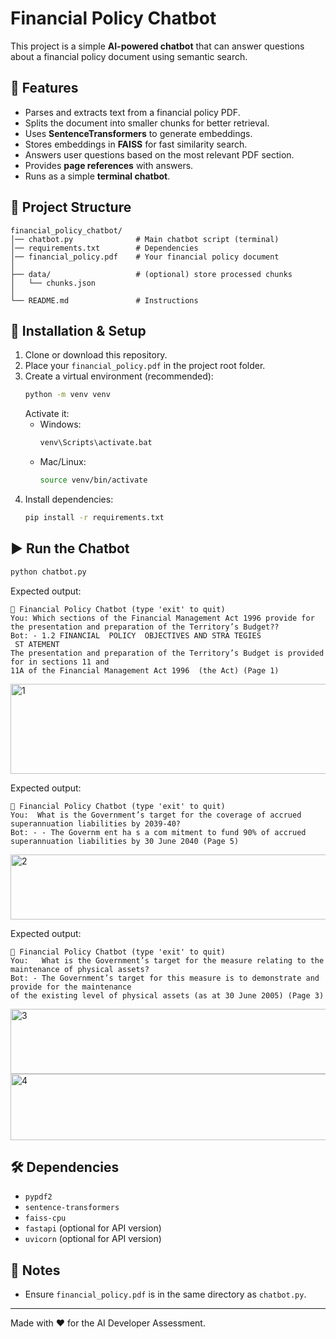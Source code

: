 # Financial Policy Chatbot

This project is a simple **AI-powered chatbot** that can answer questions about a financial policy document using semantic search.

## 🚀 Features
- Parses and extracts text from a financial policy PDF.
- Splits the document into smaller chunks for better retrieval.
- Uses **SentenceTransformers** to generate embeddings.
- Stores embeddings in **FAISS** for fast similarity search.
- Answers user questions based on the most relevant PDF section.
- Provides **page references** with answers.
- Runs as a simple **terminal chatbot**.

## 📂 Project Structure
```
financial_policy_chatbot/
│── chatbot.py              # Main chatbot script (terminal)
│── requirements.txt        # Dependencies
│── financial_policy.pdf    # Your financial policy document
│
├── data/                   # (optional) store processed chunks
│   └── chunks.json         
│
└── README.md               # Instructions
```

## 🔧 Installation & Setup

1. Clone or download this repository.
2. Place your `financial_policy.pdf` in the project root folder.
3. Create a virtual environment (recommended):
   ```bash
   python -m venv venv
   ```
   Activate it:
   - Windows:
     ```bash
     venv\Scripts\activate.bat
     ```
   - Mac/Linux:
     ```bash
     source venv/bin/activate
     ```
4. Install dependencies:
   ```bash
   pip install -r requirements.txt
   ```

## ▶️ Run the Chatbot

```bash
python chatbot.py
```

Expected output:
```
💬 Financial Policy Chatbot (type 'exit' to quit)
You: Which sections of the Financial Management Act 1996 provide for the presentation and preparation of the Territory’s Budget??
Bot: - 1.2 FINANCIAL  POLICY  OBJECTIVES AND STRA TEGIES
 ST ATEMENT
The presentation and preparation of the Territory’s Budget is provided for in sections 11 and
11A of the Financial Management Act 1996  (the Act) (Page 1)
```
<img width="938" height="144" alt="1" src="https://github.com/user-attachments/assets/6b02e359-96de-405d-8718-872d419d2d8b" />

Expected output:
```
💬 Financial Policy Chatbot (type 'exit' to quit)
You:  What is the Government’s target for the coverage of accrued superannuation liabilities by 2039-40?
Bot: - - The Governm ent ha s a com mitment to fund 90% of accrued 
superannuation liabilities by 30 June 2040 (Page 5)
```
<img width="747" height="104" alt="2" src="https://github.com/user-attachments/assets/d0e4b0e7-c3ff-4a3b-8963-1a15e619534b" />

Expected output:
```
💬 Financial Policy Chatbot (type 'exit' to quit)
You:   What is the Government’s target for the measure relating to the maintenance of physical assets?
Bot: - The Government’s target for this measure is to demonstrate and provide for the maintenance
of the existing level of physical assets (as at 30 June 2005) (Page 3)
```
<img width="723" height="104" alt="3" src="https://github.com/user-attachments/assets/5cf5306c-eec7-41d1-bced-f598bf92b6f2" />

<img width="747" height="106" alt="4" src="https://github.com/user-attachments/assets/b72323e1-d200-4ae4-864a-4d3d5c9505b6" />





## 🛠 Dependencies
- `pypdf2`
- `sentence-transformers`
- `faiss-cpu`
- `fastapi` (optional for API version)
- `uvicorn` (optional for API version)

## 📌 Notes
- Ensure `financial_policy.pdf` is in the same directory as `chatbot.py`.


---
Made with ❤️ for the AI Developer Assessment.

